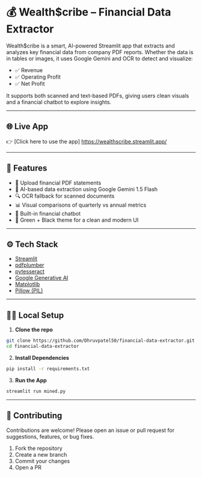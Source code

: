 # 💰 Wealth$cribe – Financial Data Extractor

Wealth$cribe is a smart, AI-powered Streamlit app that extracts and analyzes key financial data from company PDF reports. Whether the data is in tables or images, it uses Google Gemini and OCR to detect and visualize:

- ✅ Revenue
- ✅ Operating Profit
- ✅ Net Profit

It supports both scanned and text-based PDFs, giving users clean visuals and a financial chatbot to explore insights.

---

## 🌐 Live App

👉 [Click here to use the app] https://wealthscribe.streamlit.app/  

---

## 🚀 Features

- 📁 Upload financial PDF statements
- 🧠 AI-based data extraction using Google Gemini 1.5 Flash
- 🔍 OCR fallback for scanned documents
- 📊 Visual comparisons of quarterly vs annual metrics
- 💬 Built-in financial chatbot
- 🌿 Green + Black theme for a clean and modern UI

---

## ⚙️ Tech Stack

- [Streamlit](https://streamlit.io/)
- [pdfplumber](https://github.com/jsvine/pdfplumber)
- [pytesseract](https://github.com/madmaze/pytesseract)
- [Google Generative AI](https://ai.google.dev/)
- [Matplotlib](https://matplotlib.org/)
- [Pillow (PIL)](https://python-pillow.org/)

---

## 🧑‍💻 Local Setup

1. **Clone the repo**

```bash
git clone https://github.com/Dhruvpatel50/financial-data-extractor.git
cd financial-data-extractor
```

2. **Install Dependencies**
```bash
pip install -r requirements.txt
```

3. **Run the App**
```bash
streamlit run mined.py
```
---

## 🤝 Contributing

Contributions are welcome! Please open an issue or pull request for suggestions, features, or bug fixes.

1. Fork the repository
2. Create a new branch
3. Commit your changes
4. Open a PR
